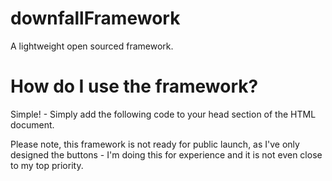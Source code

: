 # downfallFramework
A lightweight open sourced framework.

# How do I use the framework?
Simple! - Simply add the following code to your head section of the HTML document.
<link rel="stylesheet" type="text/css" href="https://downfall.pw/latest/downfall-framework.css">
Please note, this framework is not ready for public launch, as I've only designed the buttons - I'm doing this for experience 
and it is not even close to my top priority. 
